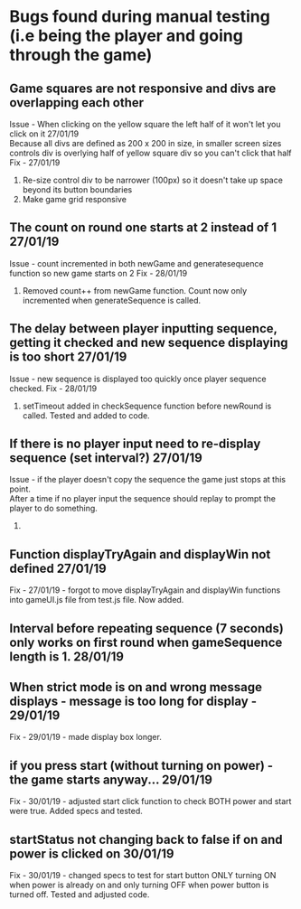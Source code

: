 # Bugs found during manual testing (i.e being the player and going through the game)

## Game squares are not responsive and divs are overlapping each other
Issue - When clicking on the yellow square the left half of it won't let you click on it 27/01/19<br>
Because all divs are defined as 200 x 200 in size, in smaller screen sizes controls div is overlying half of yellow square div so you can't click that half
Fix - 27/01/19 
1) Re-size control div to be narrower (100px) so it doesn't take up space beyond its button boundaries
2) Make game grid responsive

## The count on round one starts at 2 instead of 1 27/01/19
Issue - count incremented in both newGame and generatesequence function so new game starts on 2
Fix - 28/01/19
1) Removed count++ from newGame function. Count now only incremented when generateSequence is called.

## The delay between player inputting sequence, getting it checked and new sequence displaying is too short 27/01/19
Issue - new sequence is displayed too quickly once player sequence checked.
Fix - 28/01/19
1) setTimeout added in checkSequence function before newRound is called. Tested and added to code.

## If there is no player input need to re-display sequence (set interval?) 27/01/19
Issue - if the player doesn't copy the sequence the game just stops at this point. <br>
After a time if no player input the sequence should replay to prompt the player to do something.

1) 

## Function displayTryAgain and displayWin not defined 27/01/19
Fix - 27/01/19 - forgot to move displayTryAgain and displayWin functions into gameUI.js file from test.js file. Now added.

## Interval before repeating sequence (7 seconds) only works on first round when gameSequence length is 1. 28/01/19

## When strict mode is on and wrong message displays - message is too long for display - 29/01/19
Fix - 29/01/19 - made display box longer.

## if you press start (without turning on power) - the game starts anyway... 29/01/19
Fix - 30/01/19 - adjusted start click function to check BOTH power and start were true. Added specs and tested.

## startStatus not changing back to false if on and power is clicked on 30/01/19
Fix - 30/01/19 - changed specs to test for start button ONLY turning ON when power is already on and only turning OFF
when power button is turned off. Tested and adjusted code.